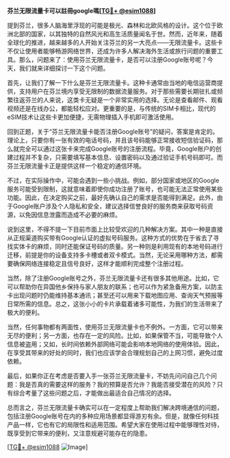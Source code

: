 **芬兰无限流量卡可以註冊google嗎[[TG💪+ @esim1088](https://t.me/s/esim1088)]**

提到芬兰，很多人脑海里浮现的可能是极光、森林和北欧风格的设计。这个位于欧洲北部的国家，以其独特的自然风光和高生活质量闻名于世。然而，近年来，随着全球化的推进，越来越多的人开始关注芬兰的另一大亮点——无限流量卡。这些卡不仅让使用者能够畅游网络世界，还成为许多人解决海外生活或旅行问题的重要工具。那么，问题来了：使用芬兰无限流量卡，是否可以注册Google账号呢？今天，我们就来详细探讨一下这个问题。

首先，让我们了解一下什么是芬兰无限流量卡。这种卡通常由当地的电信运营商提供，支持用户在芬兰境内享受无限制的数据流量服务。对于那些需要长期驻扎或频繁往返芬兰的人来说，这类卡无疑是一个非常实用的选择。无论是查看邮件、观看视频还是在线办公，都能轻松应对。更重要的是，与传统的SIM卡相比，现代的eSIM技术让这些卡更加便捷，无需物理插入手机即可激活使用。

回到正题，关于“芬兰无限流量卡能否注册Google账号”的疑问，答案是肯定的。理论上，只要你有一张有效的电话号码，并且该号码能够正常接收短信验证码，那么就完全可以通过这张卡来完成Google账号的注册流程。毕竟，Google账户的创建过程并不复杂，只需要填写基本信息、设置密码以及通过验证手机号码即可。而芬兰无限流量卡正是提供这样一个稳定的通信环境。

不过，在实际操作中，可能会遇到一些小挑战。例如，部分国家或地区的Google服务可能受到限制，这就意味着即使你成功注册了账号，也可能无法正常使用某些功能。因此，在决定购买之前，最好先确认自己的需求是否能得到满足。此外，由于Google账户涉及个人隐私和安全，建议选择信誉良好的服务商来获取号码资源，以免因信息泄露而造成不必要的麻烦。

说到这里，不得不提一下目前市面上比较受欢迎的几种解决方案。其中一种是直接从正规渠道购买带有Google认证的虚拟号码服务。这种方式的优势在于省去了寻找实体卡的麻烦，同时还能保证号码的质量。另一种则是利用现有的本地号码进行迁移，前提是你的设备支持多卡槽或者双卡模式。当然，无论采用哪种方法，都需要确保网络连接稳定且信号良好，这样才能顺利完成整个注册过程。

当然，除了注册Google账号之外，芬兰无限流量卡还有很多其他用途。比如，它可以帮助你在异国他乡保持与家人朋友的联系；也可以作为紧急备用方案，以防主卡出现问题时仍能维持基本通讯；甚至还可以用来下载地图应用、查询天气预报等日常所需的信息。总之，这张小小的卡片承载着诸多可能性，为我们的生活带来了极大的便利。

当然，任何事物都有两面性，使用芬兰无限流量卡也不例外。一方面，它可以带来无尽的便利；另一方面，也存在一定的风险。比如，如果保管不当，可能导致个人信息被盗用；又如，长时间依赖外部网络可能会影响本地网络的使用体验。因此，在享受其带来的好处的同时，我们也应该学会合理规划自己的上网习惯，避免过度依赖。

最后，如果你正在考虑是否要入手一张芬兰无限流量卡，不妨先问问自己几个问题：我是否真的需要这样的服务？我的预算是否允许？我能否接受潜在的风险？只有综合考量了这些问题之后，才能做出最适合自己情况的选择。

总而言之，芬兰无限流量卡确实可以在一定程度上帮助我们解决跨境通信的问题，包括注册Google账号在内的多种应用场景都显得游刃有余。但是，就像任何科技产品一样，它也有它的局限性和适用范围。希望大家在使用过程中能够理性对待，既享受到它带来的便利，又注意规避可能存在的隐患。

[[TG💪+ @esim1088](https://t.me/s/esim1088) ![Image](https://i.postimg.cc/4NQfJmqS/Snipaste-2025-05-13-00-14-12.png)]